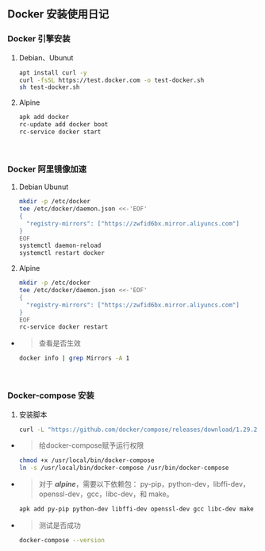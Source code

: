 ## Docker 安装使用日记

### Docker 引擎安装

1. Debian、Ubunut

    ```sh
    apt install curl -y
    curl -fsSL https://test.docker.com -o test-docker.sh
    sh test-docker.sh
    ```

2. Alpine

    ```sh
    apk add docker
    rc-update add docker boot
    rc-service docker start
    ```
<br>

### Docker 阿里镜像加速

1. Debian Ubunut

    ```sh
    mkdir -p /etc/docker
    tee /etc/docker/daemon.json <<-'EOF'
    {
      "registry-mirrors": ["https://zwfid6bx.mirror.aliyuncs.com"]
    }
    EOF
    systemctl daemon-reload
    systemctl restart docker
    ```

2. Alpine

    ```sh
    mkdir -p /etc/docker
    tee /etc/docker/daemon.json <<-'EOF'
    {
      "registry-mirrors": ["https://zwfid6bx.mirror.aliyuncs.com"]
    }
    EOF
    rc-service docker restart
    ```

- > 查看是否生效

    ```sh
    docker info | grep Mirrors -A 1
    ```

<br>

### Docker-compose 安装

1. 安装脚本 

    ```sh
    curl -L "https://github.com/docker/compose/releases/download/1.29.2/docker-compose-$(uname -s)-$(uname -m)" -o /usr/local/bin/docker-compose
    ```

- > 给docker-compose赋予运行权限

    ```sh
    chmod +x /usr/local/bin/docker-compose
    ln -s /usr/local/bin/docker-compose /usr/bin/docker-compose
    ```

- > 对于 ***alpine***，需要以下依赖包： py-pip，python-dev，libffi-dev，openssl-dev，gcc，libc-dev，和 make。

    ```sh
    apk add py-pip python-dev libffi-dev openssl-dev gcc libc-dev make
    ```

- > 测试是否成功

    ```sh
    docker-compose --version
    ```

